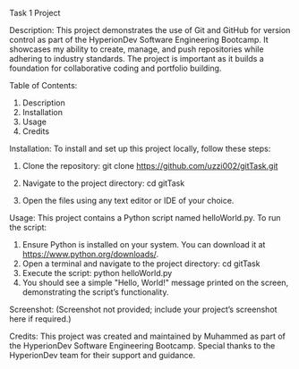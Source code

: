 Task 1 Project

Description:
This project demonstrates the use of Git and GitHub for version control as part of the HyperionDev Software Engineering Bootcamp. It showcases my ability to create, manage, and push repositories while adhering to industry standards. The project is important as it builds a foundation for collaborative coding and portfolio building.

Table of Contents:
1. Description
2. Installation
3. Usage
4. Credits

Installation:
To install and set up this project locally, follow these steps:

1. Clone the repository:
   git clone https://github.com/uzzi002/gitTask.git

2. Navigate to the project directory:
   cd gitTask

3. Open the files using any text editor or IDE of your choice.

Usage:
This project contains a Python script named helloWorld.py. To run the script:

1. Ensure Python is installed on your system. You can download it at https://www.python.org/downloads/.
2. Open a terminal and navigate to the project directory:
   cd gitTask
3. Execute the script:
   python helloWorld.py
4. You should see a simple "Hello, World!" message printed on the screen, demonstrating the script’s functionality.

Screenshot:
(Screenshot not provided; include your project’s screenshot here if required.)

Credits:
This project was created and maintained by Muhammed as part of the HyperionDev Software Engineering Bootcamp. Special thanks to the HyperionDev team for their support and guidance.
